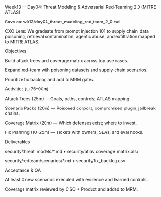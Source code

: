 Week13 — Day04: Threat Modeling & Adversarial Red-Teaming 2.0 (MITRE ATLAS)

Save as: wk13/day04_threat_modeling_red_team_2_0.md

CXO Lens: We graduate from prompt injection 101 to supply chain, data poisoning, retrieval contamination, agentic abuse, and exfiltration mapped to MITRE ATLAS.

Objectives

Build attack trees and coverage matrix across top use cases.

Expand red-team with poisoning datasets and supply-chain scenarios.

Prioritize fix backlog and add to MRM gates.

Activities (⏱ 75–90m)

Attack Trees (25m) — Goals, paths, controls; ATLAS mapping.

Scenario Packs (20m) — Poisoned corpora, compromised plugin, jailbreak chains.

Coverage Matrix (20m) — Which defenses exist; where to invest.

Fix Planning (10–25m) — Tickets with owners, SLAs, and eval hooks.

Deliverables

security/threat_models/*.md • security/atlas_coverage_matrix.xlsx

security/redteam/scenarios/*.md • security/fix_backlog.csv

Acceptance & QA

At least 3 new scenarios executed with evidence and learned controls.

Coverage matrix reviewed by CISO + Product and added to MRM.
